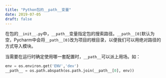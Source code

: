 ```yaml
---
title: "Python包的__path__变量"
date: 2019-07-05
draft: false
---
```

在包的`__init__.py`中，`__path__`变量指定包的搜索路径。`__path__[0]`默认为空，Pycharm中会将`__path__[0]`改为项目的根目录，以便我们可以用绝对路径的方式导入模块。

当需要在运行时确定使用哪一套配置时，`__path__`可以派上用场。如：

```python
env = os.environ.get('ENV','dev')
__path__ = os.path.abspath(os.path.join(__path__[0], env))
```
